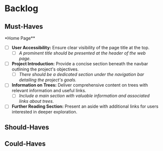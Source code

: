 # Backlog

## Must-Haves

\*Home Page\*\*

- [ ] **User Accessibility:** Ensure clear visibility of the page title at the
      top.
  - [ ] _A prominent title should be presented at the header of the web page._
- [ ] **Project Introduction:** Provide a concise section beneath the navbar
      outlining the project's objectives.
  - [ ] _There should be a dedicated section under the navigation bar detailing
        the project's goals._
- [ ] **Information on Trees:** Deliver comprehensive content on trees with
      relevant information and useful links.
  - [ ] _Include a main section with valuable information and associated links
        about trees._
- [ ] **Further Reading Section:** Present an aside with additional links for
      users interested in deeper exploration.

## Should-Haves

## Could-Haves

